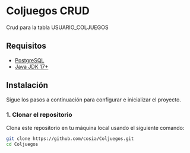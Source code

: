 # Coljuegos CRUD

Crud para la tabla USUARIO_COLJUEGOS

## Requisitos

- [PostgreSQL](https://www.postgresql.org/download/)
- [Java JDK 17+](https://www.oracle.com/java/technologies/javase-jdk11-downloads.html)

## Instalación

Sigue los pasos a continuación para configurar e inicializar el proyecto.

### 1. Clonar el repositorio

Clona este repositorio en tu máquina local usando el siguiente comando:

```bash
git clone https://github.com/cosia/Coljuegos.git
cd Coljuegos